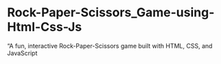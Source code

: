 # Rock-Paper-Scissors_Game-using-Html-Css-Js
“A fun, interactive Rock-Paper-Scissors game built with HTML, CSS, and JavaScript
